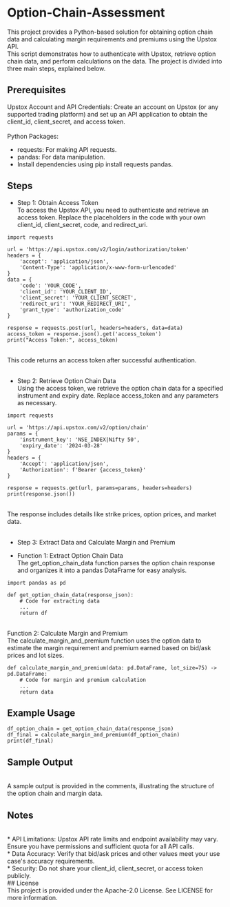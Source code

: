# Option-Chain-Assessment

This project provides a Python-based solution for obtaining option chain data and calculating margin requirements and premiums using the Upstox API. <br />This script demonstrates how to authenticate with Upstox, retrieve option chain data, and perform calculations on the data. The project is divided into three main steps, explained below.<br />

## Prerequisites
 Upstox Account and API Credentials: Create an account on Upstox (or any supported trading platform) and set up an API application to obtain the client_id, client_secret, and access token.<br /><br />
 Python Packages:<br />
* requests: For making API requests.<br />
* pandas: For data manipulation.<br />
* Install dependencies using pip install requests pandas.<br />

## Steps<br />
* Step 1: Obtain Access Token<br />
To access the Upstox API, you need to authenticate and retrieve an access token. Replace the placeholders in the code with your own client_id, client_secret, code, and redirect_uri.
```
import requests

url = 'https://api.upstox.com/v2/login/authorization/token'
headers = {
    'accept': 'application/json',
    'Content-Type': 'application/x-www-form-urlencoded'
}
data = {
    'code': 'YOUR_CODE',
    'client_id': 'YOUR_CLIENT_ID',
    'client_secret': 'YOUR_CLIENT_SECRET',
    'redirect_uri': 'YOUR_REDIRECT_URI',
    'grant_type': 'authorization_code'
}

response = requests.post(url, headers=headers, data=data)
access_token = response.json().get('access_token')
print("Access Token:", access_token)
```
<br />This code returns an access token after successful authentication.<br /><br />
* Step 2: Retrieve Option Chain Data<br />
Using the access token, we retrieve the option chain data for a specified instrument and expiry date. Replace access_token and any parameters as necessary.<br />
```
import requests

url = 'https://api.upstox.com/v2/option/chain'
params = {
    'instrument_key': 'NSE_INDEX|Nifty 50',
    'expiry_date': '2024-03-28'
}
headers = {
    'Accept': 'application/json',
    'Authorization': f'Bearer {access_token}'
}

response = requests.get(url, params=params, headers=headers)
print(response.json())
```
<br />The response includes details like strike prices, option prices, and market data.<br /><br />
* Step 3: Extract Data and Calculate Margin and Premium<br />
+ Function 1: Extract Option Chain Data<br />
The get_option_chain_data function parses the option chain response and organizes it into a pandas DataFrame for easy analysis.<br />
```
import pandas as pd

def get_option_chain_data(response_json):
    # Code for extracting data
    ...
    return df
```
<br />Function 2: Calculate Margin and Premium<br />
The calculate_margin_and_premium function uses the option data to estimate the margin requirement and premium earned based on bid/ask prices and lot sizes.<br />
```
def calculate_margin_and_premium(data: pd.DataFrame, lot_size=75) -> pd.DataFrame:
    # Code for margin and premium calculation
    ...
    return data
```

## Example Usage
```
df_option_chain = get_option_chain_data(response_json)
df_final = calculate_margin_and_premium(df_option_chain)
print(df_final)
```

## Sample Output
<br />A sample output is provided in the comments, illustrating the structure of the option chain and margin data.<br />
## Notes
<br /> 
* API Limitations: Upstox API rate limits and endpoint availability may vary. Ensure you have permissions and sufficient quota for all API calls.<br />
* Data Accuracy: Verify that bid/ask prices and other values meet your use case's accuracy requirements.<br />
* Security: Do not share your client_id, client_secret, or access token publicly.<br />
## License
<br />
This project is provided under the Apache-2.0 License. See LICENSE for more information.
